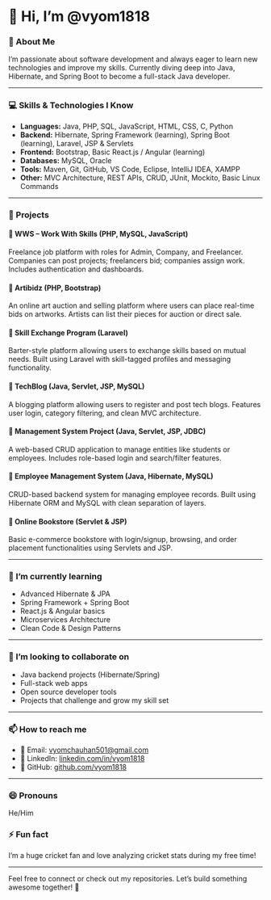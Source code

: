 # 👋 Hi, I’m @vyom1818

### 👀 About Me  
I’m passionate about software development and always eager to learn new technologies and improve my skills. Currently diving deep into Java, Hibernate, and Spring Boot to become a full-stack Java developer.

---

### 💻 Skills & Technologies I Know  
- **Languages:** Java, PHP, SQL, JavaScript, HTML, CSS, C, Python  
- **Backend:** Hibernate, Spring Framework (learning), Spring Boot (learning), Laravel, JSP & Servlets  
- **Frontend:** Bootstrap, Basic React.js / Angular (learning)  
- **Databases:** MySQL, Oracle  
- **Tools:** Maven, Git, GitHub, VS Code, Eclipse, IntelliJ IDEA, XAMPP  
- **Other:** MVC Architecture, REST APIs, CRUD, JUnit, Mockito, Basic Linux Commands

---

### 🚀 Projects  

#### 🔹 **WWS – Work With Skills (PHP, MySQL, JavaScript)**  
Freelance job platform with roles for Admin, Company, and Freelancer. Companies can post projects; freelancers bid; companies assign work. Includes authentication and dashboards.

#### 🔹 **Artibidz (PHP, Bootstrap)**  
An online art auction and selling platform where users can place real-time bids on artworks. Artists can list their pieces for auction or direct sale.

#### 🔹 **Skill Exchange Program (Laravel)**  
Barter-style platform allowing users to exchange skills based on mutual needs. Built using Laravel with skill-tagged profiles and messaging functionality.

#### 🔹 **TechBlog (Java, Servlet, JSP, MySQL)**  
A blogging platform allowing users to register and post tech blogs. Features user login, category filtering, and clean MVC architecture.

#### 🔹 **Management System Project (Java, Servlet, JSP, JDBC)**  
A web-based CRUD application to manage entities like students or employees. Includes role-based login and search/filter features.

#### 🔹 **Employee Management System (Java, Hibernate, MySQL)**  
CRUD-based backend system for managing employee records. Built using Hibernate ORM and MySQL with clean separation of layers.

#### 🔹 **Online Bookstore (Servlet & JSP)**  
Basic e-commerce bookstore with login/signup, browsing, and order placement functionalities using Servlets and JSP.

---

### 🌱 I’m currently learning  
- Advanced Hibernate & JPA  
- Spring Framework + Spring Boot  
- React.js & Angular basics  
- Microservices Architecture  
- Clean Code & Design Patterns

---

### 💞️ I’m looking to collaborate on  
- Java backend projects (Hibernate/Spring)  
- Full-stack web apps  
- Open source developer tools  
- Projects that challenge and grow my skill set

---

### 📫 How to reach me  
- 📧 Email: vyomchauhan501@gmail.com  
- 🔗 LinkedIn: [linkedin.com/in/vyom1818](https://linkedin.com/in/vyom1818)  
- 🐙 GitHub: [github.com/vyom1818](https://github.com/vyom1818)

---

### 😄 Pronouns  
He/Him

### ⚡ Fun fact  
I’m a huge cricket fan and love analyzing cricket stats during my free time!

---

Feel free to connect or check out my repositories. Let’s build something awesome together! 🚀
